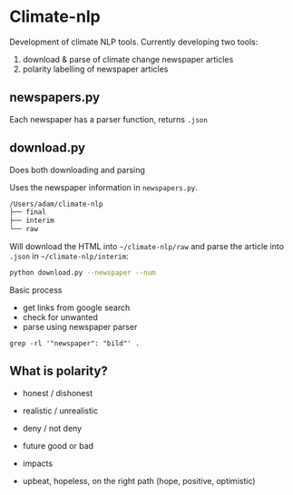 # Climate-nlp

Development of climate NLP tools.  Currently developing two tools:
1. download & parse of climate change newspaper articles
2. polarity labelling of newspaper articles

## newspapers.py

Each newspaper has a parser function, returns `.json`

## download.py

Does both downloading and parsing

Uses the newspaper information in `newspapers.py`.

```bash
/Users/adam/climate-nlp
├── final
├── interim
└── raw
```

Will download the HTML into `~/climate-nlp/raw` and parse the article into `.json` in `~/climate-nlp/interim`:

```bash
python download.py --newspaper --num
```

Basic process
- get links from google search
- check for unwanted
- parse using newspaper parser

`grep -rl '"newspaper": "bild"' .`


## What is polarity?

- honest / dishonest

- realistic / unrealistic
- deny / not deny

- future good or bad
- impacts

- upbeat, hopeless, on the right path (hope, positive, optimistic)
